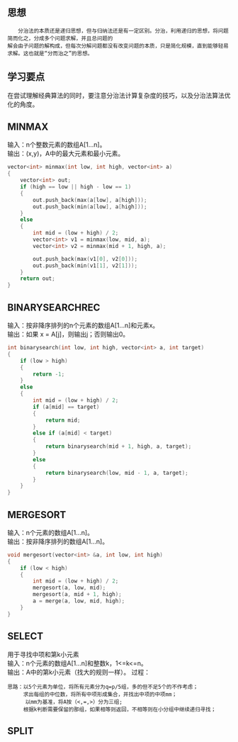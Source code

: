 ## 思想
```
　　分治法的本质还是递归思想，但与归纳法还是有一定区别。分治，利用递归的思想，将问题简而化之，分成多个问题求解，并且总问题的
解会由子问题的解构成，但每次分解问题都没有改变问题的本质，只是简化规模，直到能够轻易求解。这也就是“分而治之”的思想。
```
## 学习要点
在尝试理解经典算法的同时，要注意分治法计算复杂度的技巧，以及分治法算法优化的角度。
## MINMAX
输入：n个整数元素的数组A[1...n]。  
输出：(x,y)，A中的最大元素和最小元素。
```cpp
vector<int> minmax(int low, int high, vector<int> a)
{
    vector<int> out;
    if (high == low || high - low == 1)
    {
        out.push_back(max(a[low], a[high]));
        out.push_back(min(a[low], a[high]));
    }
    else
    {
        int mid = (low + high) / 2;
        vector<int> v1 = minmax(low, mid, a);
        vector<int> v2 = minmax(mid + 1, high, a);

        out.push_back(max(v1[0], v2[0]));
        out.push_back(min(v1[1], v2[1]));
    }
    return out;
}
```
## BINARYSEARCHREC
输入：按非降序排列的n个元素的数组A[1...n]和元素x。  
输出：如果 x = A[j]，则输出j；否则输出0。
```cpp
int binarysearch(int low, int high, vector<int> a, int target)
{
    if (low > high)
    {
        return -1;
    }
    else
    {
        int mid = (low + high) / 2;
        if (a[mid] == target)
        {
            return mid;
        }
        else if (a[mid] < target)
        {
            return binarysearch(mid + 1, high, a, target);
        }
        else
        {
            return binarysearch(low, mid - 1, a, target);
        }
    }
}
```
## MERGESORT
输入：n个元素的数组A[1...n]。  
输出：按非降序排列的数组A[1...n]。
```cpp
void mergesort(vector<int> &a, int low, int high)
{
    if (low < high)
    {
        int mid = (low + high) / 2;
        mergesort(a, low, mid);
        mergesort(a, mid + 1, high);
        a = merge(a, low, mid, high);
    }
}
```
## SELECT
用于寻找中项和第k小元素  
输入：n个元素的数组A[1...n]和整数k，1<=k<=n。  
输出：A中的第k小元素（找大的规则一样）。
过程：
```
思路：以5个元素为单位，将所有元素分为q=p/5组，多的但不足5个的不作考虑；
　　　求出每组的中位数，将所有中项形成集合，并找出中项的中项mm；
    　以mm为基准，将A按（<,=,>）分为三组;
     根据k判断需要保留的那组，如果相等则返回，不相等则在小分组中继续递归寻找；
```
## SPLIT
## 
